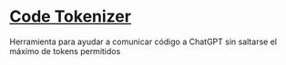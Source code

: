 # [Code Tokenizer](https://code-tokenizer.vercel.app/)
Herramienta para ayudar a comunicar código a ChatGPT sin saltarse el máximo de tokens permitidos
